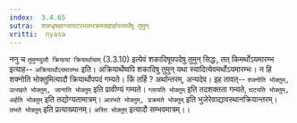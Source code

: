 ```yaml
---
index:  3.4.65
sutra:  शकधृषज्ञाग्लाघटरभलभक्रमसहार्हास्त्यर्थेषु तुमुन्
vritti:  nyasa
---
```


ननु च `तुमुन्ण्वुलौ क्रियायां क्रियार्थायाम्` (3.3.10) इत्येवं शकादिषूपपदेषु तुमुन् सिद्धः, तत् किमर्थोऽयमारम्भ इत्याह-- `अक्रियार्थोऽयमारम्भः` इति। अक्रियार्थेष्वपि शकादिषु तुमुन् यथा स्यादित्येवमर्थोऽयमारम्भः। न हि शक्नोति भोक्तुमित्यादौ क्रियार्थोपपदं गम्यते। किं तर्हि ? अर्थान्तरम्, अन्यदेव। इह तावत्-- `शक्नोति भोक्तुम्, उत्सहते भोक्तुम्, जानाति भोक्तुम्` इति प्रावीण्यं गम्यते। `ग्लायति भोक्तुम्` इति तदशक्तता गम्यते, `घटयति भोक्तुम्, अर्हति भोक्तुम्` इति तद्योग्यतामात्रम्। `आरभते भोक्तुम्, प्रक्रमते भोक्तुम्` इति भुजेरेवाद्यावस्थानक्रियान्तरम्। `लभते भोक्तुम्` इति प्रत्याख्यानम्। `अस्ति भोक्तुम्` इत्यादौ सम्भवमात्रम्।।

